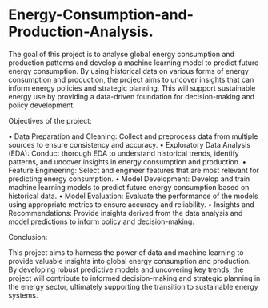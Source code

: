 # Energy-Consumption-and-Production-Analysis.

The goal of this project is to analyse global energy consumption and production patterns and develop a machine learning model to predict future energy consumption. By using historical data on various forms of energy consumption and production, the project aims to uncover insights that can inform energy policies and strategic planning. This will support sustainable energy use by providing a data-driven foundation for decision-making and policy development.

Objectives of the project:

•	Data Preparation and Cleaning: Collect and preprocess data from multiple sources to ensure consistency and accuracy.
•	Exploratory Data Analysis (EDA): Conduct thorough EDA to understand historical trends, identify patterns, and uncover insights in energy consumption and production.
•	Feature Engineering: Select and engineer features that are most relevant for predicting energy consumption.
•	Model Development: Develop and train machine learning models to predict future energy consumption based on historical data.
•	Model Evaluation: Evaluate the performance of the models using appropriate metrics to ensure accuracy and reliability.
•	Insights and Recommendations: Provide insights derived from the data analysis and model predictions to inform policy and decision-making.

Conclusion:

This project aims to harness the power of data and machine learning to provide valuable insights into global energy consumption and production. By developing robust predictive models and uncovering key trends, the project will contribute to informed decision-making and strategic planning in the energy sector, ultimately supporting the transition to sustainable energy systems.
